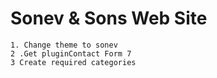 # Sonev & Sons Web Site

```
1. Change theme to sonev
2 .Get pluginContact Form 7
3 Create required categories
